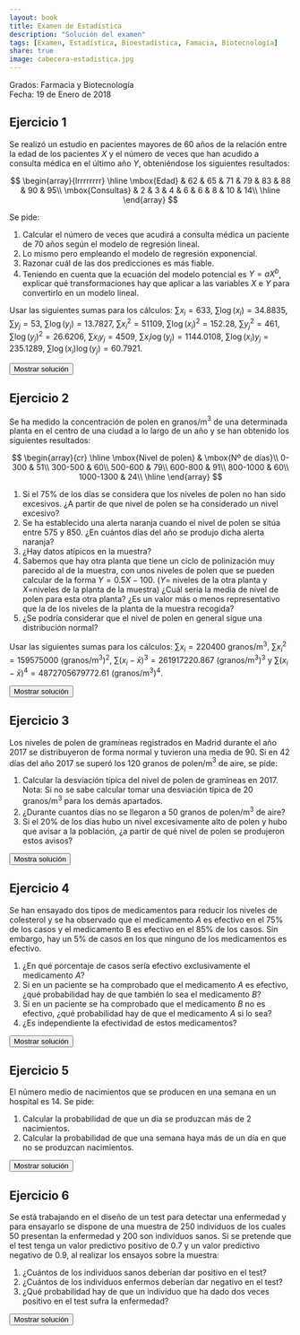 ```yaml
---
layout: book
title: Examen de Estadística
description: "Solución del examen"
tags: [Examen, Estadística, Bioestadística, Famacia, Biotecnología]
share: true
image: cabecera-estadistica.jpg
---
```




Grados: Farmacia y Biotecnología  
Fecha: 19 de Enero de 2018 

## Ejercicio 1


Se realizó un estudio en pacientes mayores de 60 años de la relación entre la edad de los pacientes $X$ y el número de veces que han acudido a consulta médica en el último año $Y$, obteniéndose los siguientes resultados:

$$
  \begin{array}{lrrrrrrrr}
    \hline
    \mbox{Edad} & 62 & 65 & 71 & 79 & 83 & 88 & 90 & 95\\
    \mbox{Consultas} & 2 & 3 & 4 & 6 & 6 & 8 & 10 & 14\\
    \hline
  \end{array}
$$

Se pide:

1. Calcular el número de veces que acudirá a consulta médica un paciente de 70 años según el modelo de regresión lineal.
2. Lo mismo pero empleando el modelo de regresión exponencial.
3. Razonar cuál de las dos predicciones es más fiable.
4. Teniendo en cuenta que la ecuación del modelo potencial es $Y=aX^b$, explicar qué transformaciones hay que aplicar a las variables $X$ e $Y$ para convertirlo en un modelo lineal. 

Usar las siguientes sumas para los cálculos:
$\sum x_i=633$, $\sum \log(x_i)=34.8835$, $\sum y_j=53$, $\sum \log(y_j)=13.7827$,
$\sum x_i^2=51109$, $\sum \log(x_i)^2=152.28$, $\sum y_j^2=461$, $\sum \log(y_j)^2=26.6206$,
$\sum x_iy_j=4509$, $\sum x_i\log(y_j)=1144.0108$, $\sum \log(x_i)y_j=235.1289$, $\sum \log(x_i)\log(y_j)=60.7921$.

<div><button class="solution">Mostrar solución</button></div>
<div id="solution" style="display: none">

1. Modelo lineal de Consultas sobre Edad: <br/>
$\bar x=79.125$ años, $s_x^2=127.8594$ años² . <br/>
$\bar y=6.625$ consultas, $s_y^2=13.7344$ consultas². <br/>
$s_{xy}=39.4219$ años⋅consultas. <br/>
Recta de regresión de Consultas sobre Edad: $y=-17.771 + 0.3083x$. <br/>
$y(70) =3.8116$ consultas. <br/>

2. $\overline{\log(y)}=1.7228$ log(consultas), $s_{\log(y)}^2=0.3594$ log(consultas)². <br/>
$s_{x\log(y)}=6.6823$ años⋅log(consultas). <br/>
Modelo exponencial de consultas sobre Edad: $y=e^{-2.4124 + 0.0523x}$. <br/>
$y(70)=3.4762$ consultas.<br/>
3. Coeficiente de determinación lineal de Consultas sobre Edad $r^2=0.885$. <br/>
Coeficiente de determinación de Consultas sobre Edad $r^2=0.9716$. <br/>
Por tanto, el modelo exponencial explica un poco mejor el número de consultas médicas con respecto a la edad.<br/> 
4. Hay que aplicar la transformación logarítmica tanto a las Consultas como a la Edad: $\log(Y)=\log(aX^b)\Rightarrow \log(Y)=\log(a)+\log(X^b)=\log(a)+b\log(X)=a'+b\log(X)$.
</div>

## Ejercicio 2

Se ha medido la concentración de polen en granos/m$^3$ de una determinada planta en el centro de una ciudad a lo largo de un año y se han obtenido los siguientes resultados:


$$
  \begin{array}{cr}
  \hline
  \mbox{Nivel de polen} & \mbox{Nº de días}\\
  0-300 & 51\\
  300-500 & 60\\
  500-600 & 79\\
  600-800 & 91\\
  800-1000 & 60\\
  1000-1300 & 24\\
  \hline
  \end{array}
$$

1. Si el 75\% de los días se considera que los niveles de polen no han sido excesivos.
¿A partir de que nivel de polen se ha considerado un nivel excesivo?
2. Se ha establecido una alerta naranja cuando el nivel de polen se sitúa entre 575 y 850.
¿En cuántos días del año se produjo dicha alerta naranja?
3. ¿Hay datos atípicos en la muestra?
4. Sabemos que hay otra planta que tiene un ciclo de polinización muy parecido al de la muestra, con unos niveles de polen que se pueden calcular de la forma $Y=0.5X-100$. ($Y$= niveles de la otra planta y $X$=niveles de la planta de la muestra)
¿Cuál sería la media de nivel de polen para esta otra planta?
¿Es un valor más o menos representativo que la de los niveles de la planta de la muestra recogida?
5. ¿Se podría considerar que el nivel de polen en general sigue una distribución normal?

Usar las siguientes sumas para los cálculos: $\sum x_i=220400$ granos/m$^3$, $\sum x_i^2=159575000$ (granos/m$^3$)$^2$, $\sum (x_i-\bar x)^3=261917220.867$ (granos/m$^3$)$^3$ y $\sum (x_i-\bar x)^4=4872705679772.61$ (granos/m$^3$)$^4$.

<div><button class="solution">Mostrar solución</button></div>
<div id="solution" style="display: none">
1. $P_{75}=784.0417$ granos/m³.<br/>
2. $F(575)=0.4664$ y $F(860)=0.8192$, por lo que la frecuencia del número de días con alerta es $0.3528$ que corresponde a $128.77$ días.<br/>
3. $Q_1=434.1849$ granos/m³, $Q_3=784.0417$ granos/m³ y $RI=349.8568$ granos/m³.<br/>
Vallas: $F_1=-90.6001$ granos/m³ y $F_2=1308.8269$ granos/m³.
Como todos los valores caen dentro de las vallas no hay datos atípicos.<br/>
4. $\bar x=603.8356$ granos/m³, $s_x^2=72574.3291$ (granos/m³)², $s_x=269.3962$ granos/m³ y $cv_x=0.4461$<br/>
$\bar y=201.9178$ granos/m³, $s_y=134.6981$ granos/m³ y $cv_y=0.6671$.<br/>
La media de $X$ es más representativa que la media de $Y$ ya que $cv_x<cv_y$.<br/>
5. $g_1=0.0367$ y $g_2=-0.4654$. Como ambos están entre -2 y 2, se puede asumir que el nivel de polen se distribuye normalmente.
</div>

## Ejercicio 3

Los niveles de polen de gramíneas registrados en Madrid durante el año 2017 se distribuyeron de forma normal y tuvieron una media de 90.
Si en 42 días del año 2017 se superó los 120 granos de polen/m$^3$ de aire, se pide:

1. Calcular la desviación típica del nivel de polen de gramíneas en 2017.  
Nota: Si no se sabe calcular tomar una desviación típica de 20 granos/m$^3$ para los demás apartados.
2. ¿Durante cuantos días no se llegaron a 50 granos de polen/m$^3$ de aire?
3. Si el 20\% de los días hubo un nivel excesivamente alto de polen y hubo que avisar a la población, ¿a partir de qué nivel de polen se produjeron estos avisos?


<div><button class="solution">Mostra solución</button></div>
<div id="solution" style="display: none">
Sea $X$ el nivel de polen en Madrid en 2017. $X\sim N(90,\sigma)$.<br/>
1. $\sigma=25$ granos/m³.<br/>
2. $P(X\leq 50)=0.0548$ que corresponde a $20.0017$ días.<br/>
3. $P_{80}=111.0405$ granos/m³.
</div>

## Ejercicio 4

Se han ensayado dos tipos de medicamentos para reducir los niveles de colesterol y se ha observado que el medicamento $A$ es efectivo en el 75\% de los casos y el medicamento B es efectivo en el $85\%$ de los casos.
Sin embargo, hay un 5\% de casos en los que ninguno de los medicamentos es efectivo.

1. ¿En qué porcentaje de casos sería efectivo exclusivamente el medicamento $A$?
2. Si en un paciente se ha comprobado que el medicamento $A$ es efectivo, ¿qué probabilidad hay de que también lo sea el medicamento $B$?
3. Si en un paciente se ha comprobado que el medicamento $B$ no es efectivo, ¿qué probabilidad hay de que el medicamento $A$ si lo sea?
4. ¿Es independiente la efectividad de estos medicamentos?

<div><button class="solution">Mostrar solución</button></div>
<div id="solution" style="display: none">
1. $P(A\cap \overline B)=0.1$, es decir, un $10\%$.<br/>
2. $P(B|A)=0.8667$.<br/>
3. $P(A|\overline B)=0.6667$.<br/>
4. $P(B|A)\neq P(B)$, de manera que los sucesos son dependientes.
</div>

## Ejercicio 5

El número medio de nacimientos que se producen en una semana en un hospital es 14. 
Se pide:

1. Calcular la probabilidad de que un día se produzcan más de 2 nacimientos. 
2. Calcular la probabilidad de que una semana haya más de un día en que no se produzcan nacimientos. 


<div><button class="solution">Mostrar solución</button></div>
<div id="solution" style="display: none">
1. Sea $X$ el número de nacimientos en un día. $X\sim P(2)$.<br/>
$P(X>2)=0.3233.$<br/>
2. Sea $Y$ el número de días sin nacimientos en una semana. $Y\sim B(7,0.1353)$.<br/>
$P(Y>1)=0.2427$.
</div>

## Ejercicio 6

Se está trabajando en el diseño de un test para detectar una enfermedad y para ensayarlo se dispone de una muestra de 250 individuos de los cuales 50 presentan la enfermedad y 200 son individuos sanos. 
Si se pretende que el test tenga un valor predictivo positivo de $0.7$ y un valor predictivo negativo de $0.9$, al realizar los ensayos sobre la muestra:

1. ¿Cuántos de los individuos sanos deberían dar positivo en el test?
2. ¿Cuántos de los individuos enfermos deberían dar negativo en el test?
3. ¿Qué probabilidad hay de que un individuo que ha dado dos veces positivo en el test sufra la enfermedad?

<div><button class="solution">Mostrar solución</button></div>
<div id="solution" style="display: none">
Sea $E$ el suceso correspondiente a tener la enfermedad.<br/>
1. $P(+|\overline{E})=0.0625\Rightarrow 12.5$ personas.<br/>
2. $P(-|E)=0.4165\Rightarrow 20.825$ personas.<br/>
3. $P(E|+\cap +)=0.9561$.
</div>
